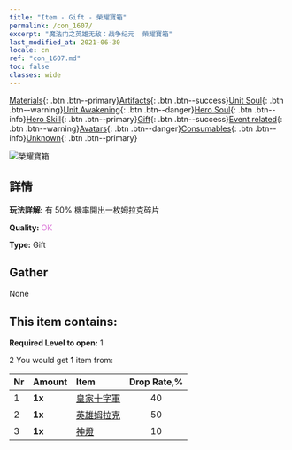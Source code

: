 ```yaml
---
title: "Item - Gift - 榮耀寶箱"
permalink: /con_1607/
excerpt: "魔法门之英雄无敌：战争纪元  榮耀寶箱"
last_modified_at: 2021-06-30
locale: cn
ref: "con_1607.md"
toc: false
classes: wide
---
```

 [Materials](/ItemsCN/){: .btn .btn--primary}[Artifacts](/ItemsCN/Artifacts/){: .btn .btn--success}[Unit Soul](/ItemsCN/UnitSoul/){: .btn .btn--warning}[Unit Awakening](/ItemsCN/UnitAwakening/){: .btn .btn--danger}[Hero Soul](/ItemsCN/HeroSoul/){: .btn .btn--info}[Hero Skill](/ItemsCN/HeroSkill/){: .btn .btn--primary}[Gift](/ItemsCN/Gift/){: .btn .btn--success}[Event related](/ItemsCN/Events/){: .btn .btn--warning}[Avatars](/ItemsCN/Avatars/){: .btn .btn--danger}[Consumables](/ItemsCN/Consumables/){: .btn .btn--info}[Unknown](/ItemsCN/Unknown/){: .btn .btn--primary}

 ![榮耀寶箱](/images/t/i_906027.png)

## 詳情
 **玩法詳解:** 有 50% 機率開出一枚姆拉克碎片

 **Quality:** <span style="color: #DA70D6">OK</span>

 **Type:** Gift

## Gather

  None

## This item contains:

 **Required Level to open:** 1

 2 You would get **1** item  from:

  | Nr | Amount |     Item    | Drop Rate,% |
  |:---|:-------|:------------|:---------:|
  | 1 |  **1x** | [皇家十字軍](/cn/Items/unt_193/) | 40 | 
  | 2 |  **1x** | [英雄姆拉克](/cn/Items/her_360/) | 50 | 
  | 3 |  **1x** | [神燈](/cn/Items/unt_239/) | 10 | 

